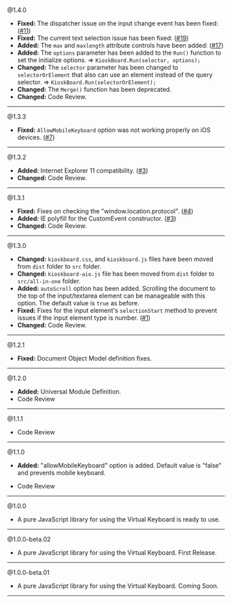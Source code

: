 @1.4.0
* **Fixed:** The dispatcher issue on the input change event has been fixed: ([#11](https://github.com/furcan/KioskBoard/issues/11))
* **Fixed:** The current text selection issue has been fixed: ([#19](https://github.com/furcan/KioskBoard/issues/19))
* **Added:** The `max` and `maxlength` attribute controls have been added: ([#17](https://github.com/furcan/KioskBoard/issues/17))
* **Added:** The `options` parameter has been added to the `Run()` function to set the initialize options. => `KioskBoard.Run(selector, options);`
* **Changed:** The `selector` parameter has been changed to `selectorOrElement` that also can use an element instead of the query selector. => `KioskBoard.Run(selectorOrElement);`
* **Changed:** The `Merge()` function has been deprecated.
* **Changed:** Code Review.

-----

@1.3.3
* **Fixed:** `AllowMobileKeyboard` option was not working properly on iOS devices. ([#7](https://github.com/furcan/KioskBoard/issues/7))

-----

@1.3.2
* **Added:** Internet Explorer 11 compatibility. ([#3](https://github.com/furcan/KioskBoard/issues/3))
* **Changed:** Code Review.

-----

@1.3.1
* **Fixed:** Fixes on checking the "window.location.protocol". ([#4](https://github.com/furcan/KioskBoard/issues/4))
* **Added:** IE polyfill for the CustomEvent constructor. ([#3](https://github.com/furcan/KioskBoard/issues/3))
* **Changed:** Code Review.

-----

@1.3.0
* **Changed:** `kioskboard.css`, and `kioskboard.js` files have been moved from `dist` folder to `src` folder.
* **Changed:** `kioskboard-aio.js` file has been moved from `dist` folder to `src/all-in-one` folder.
* **Added:** `autoScroll` option has been added. Scrolling the document to the top of the input/textarea element can be manageable with this option. The default value is `true` as before.
* **Fixed:** Fixes for the input element's `selectionStart` method to prevent issues if the input element type is number. ([#1](https://github.com/furcan/KioskBoard/issues/1))
* **Changed:** Code Review.

-----

@1.2.1
* **Fixed:** Document Object Model definition fixes.

-----

@1.2.0
* **Added:** Universal Module Definition.
* Code Review

-----

@1.1.1
* Code Review

-----

@1.1.0
* **Added:** "allowMobileKeyboard" option is added. Default value is "false" and prevents mobile keyboard.

* Code Review

-----

@1.0.0
* A pure JavaScript library for using the Virtual Keyboard is ready to use.

-----

@1.0.0-beta.02
* A pure JavaScript library for using the Virtual Keyboard. First Release.

-----

@1.0.0-beta.01
* A pure JavaScript library for using the Virtual Keyboard. Coming Soon.

-----

